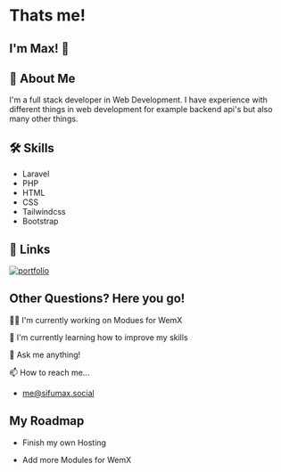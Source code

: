 
# Thats me!




## I'm Max! 👋


## 🚀 About Me
I'm a full stack developer in Web Development. I have experience with different things in web development for example backend api's but also many other things.



## 🛠 Skills

- Laravel
- PHP
- HTML
- CSS
- Tailwindcss
- Bootstrap


## 🔗 Links
[![portfolio](https://img.shields.io/badge/my_portfolio-000?style=for-the-badge&logo=ko-fi&logoColor=white)](https://max-witt.de/portfolio)



## Other Questions? Here you go!

👩‍💻 I'm currently working on Modues for WemX

🧠 I'm currently learning how to improve my skills


💬 Ask me anything!

📫 How to reach me...
- me@sifumax.social
## My Roadmap

- Finish my own Hosting

- Add more Modules for WemX

